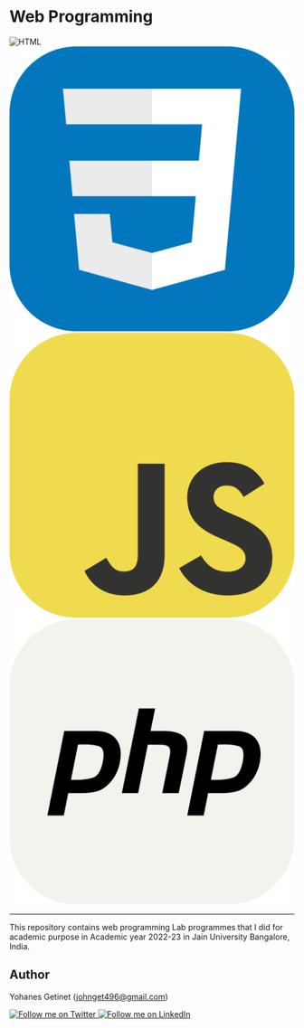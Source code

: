 # Web Programming

![HTML](https://github.com/gauravghongde/social-icons/blob/master/PNG/Color/HTML5.png)![CSS](https://github.com/tandpfun/skill-icons/blob/main/icons/CSS.svg)![JavaScript](https://github.com/tandpfun/skill-icons/blob/main/icons/JavaScript.svg)![PHP](https://github.com/tandpfun/skill-icons/blob/main/icons/PHP-Light.svg)

---

This repository contains web programming Lab programmes that I did for academic purpose in Academic year 2022-23 in Jain University Bangalore, India.

## Author

Yohanes Getinet (johnget496@gmail.com)

<a href="https://twitter.com/YohanesGetinet">
  <img alt="Follow me on Twitter"
       src="https://github.com/gabrielemariotti/cardslib/raw/master/demo/images/twitter64.png" />
</a>
<a href="http://www.linkedin.com/in/yohanesgetinet">
  <img alt="Follow me on LinkedIn"
       src="https://github.com/gabrielemariotti/cardslib/raw/master/demo/images/linkedin.png" />
</a>
